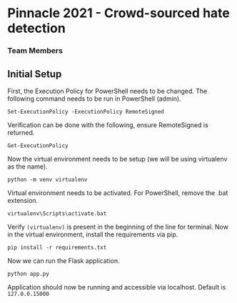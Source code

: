 # Pinnacle 2021 - Crowd-sourced hate detection
### Team Members


## Initial Setup
First, the Execution Policy for PowerShell needs to be changed. The following command needs to be run in PowerShell (admin).

```
Set-ExecutionPolicy -ExecutionPolicy RemoteSigned
```

Verification can be done with the following, ensure RemoteSigned is returned.

```
Get-ExecutionPolicy
```

Now the virtual environment needs to be setup (we will be using virtualenv as the name).

```
python -m venv virtualenv
```

Virtual environment needs to be activated. For PowerShell, remove the .bat extension.

```
virtualenv\Scripts\activate.bat
```

Verify `(virtualenv)` is present in the beginning of the line for terminal. Now in the virtual environment, install the requirements via pip.

```
pip install -r requirements.txt
```

Now we can run the Flask application.

```
python app.py
```

Application should now be running and accessible via localhost. Default is `127.0.0.15000`